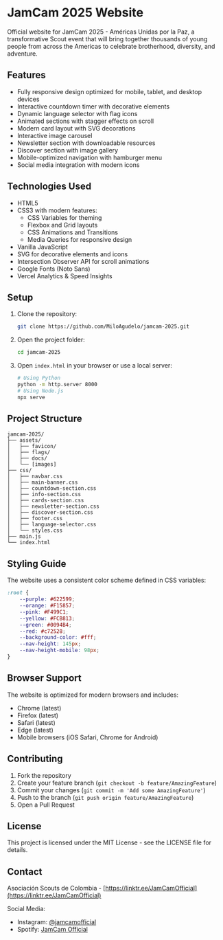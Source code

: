 # JamCam 2025 Website

Official website for JamCam 2025 - Américas Unidas por la Paz, a transformative Scout event that will bring together thousands of young people from across the Americas to celebrate brotherhood, diversity, and adventure.

## Features

- Fully responsive design optimized for mobile, tablet, and desktop devices
- Interactive countdown timer with decorative elements
- Dynamic language selector with flag icons
- Animated sections with stagger effects on scroll
- Modern card layout with SVG decorations
- Interactive image carousel
- Newsletter section with downloadable resources
- Discover section with image gallery
- Mobile-optimized navigation with hamburger menu
- Social media integration with modern icons

## Technologies Used

- HTML5
- CSS3 with modern features:
  - CSS Variables for theming
  - Flexbox and Grid layouts
  - CSS Animations and Transitions
  - Media Queries for responsive design
- Vanilla JavaScript
- SVG for decorative elements and icons
- Intersection Observer API for scroll animations
- Google Fonts (Noto Sans)
- Vercel Analytics & Speed Insights

## Setup

1. Clone the repository:
   ```bash
   git clone https://github.com/MiloAgudelo/jamcam-2025.git
   ```

2. Open the project folder:
   ```bash
   cd jamcam-2025
   ```

3. Open `index.html` in your browser or use a local server:
   ```bash
   # Using Python
   python -m http.server 8000
   # Using Node.js
   npx serve
   ```

## Project Structure

```
jamcam-2025/
├── assets/
│   ├── favicon/
│   ├── flags/
│   ├── docs/
│   └── [images]
├── css/
│   ├── navbar.css
│   ├── main-banner.css
│   ├── countdown-section.css
│   ├── info-section.css
│   ├── cards-section.css
│   ├── newsletter-section.css
│   ├── discover-section.css
│   ├── footer.css
│   ├── language-selector.css
│   └── styles.css
├── main.js
└── index.html
```

## Styling Guide

The website uses a consistent color scheme defined in CSS variables:
```css
:root {
    --purple: #622599;
    --orange: #F15857;
    --pink: #F499C1;
    --yellow: #FCB813;
    --green: #0094B4;
    --red: #c72528;
    --background-color: #fff;
    --nav-height: 145px;
    --nav-height-mobile: 98px;
}
```

## Browser Support

The website is optimized for modern browsers and includes:
- Chrome (latest)
- Firefox (latest)
- Safari (latest)
- Edge (latest)
- Mobile browsers (iOS Safari, Chrome for Android)

## Contributing

1. Fork the repository
2. Create your feature branch (`git checkout -b feature/AmazingFeature`)
3. Commit your changes (`git commit -m 'Add some AmazingFeature'`)
4. Push to the branch (`git push origin feature/AmazingFeature`)
5. Open a Pull Request

## License

This project is licensed under the MIT License - see the LICENSE file for details.

## Contact

Asociación Scouts de Colombia - [https://linktr.ee/JamCamOfficial](https://linktr.ee/JamCamOfficial)

Social Media:
- Instagram: [@jamcamofficial](https://www.instagram.com/jamcamofficial)
- Spotify: [JamCam Official](https://open.spotify.com/user/31eknrqjt2siqjcir5z62plntyqy) 
